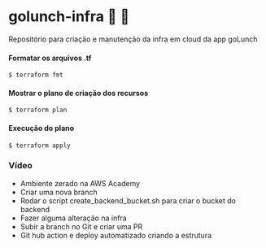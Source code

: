 # golunch-infra 🚀 🚀

Repositório para criação e manutenção da infra em cloud da app goLunch

#### Formatar os arquivos .tf
```
$ terraform fmt
```

#### Mostrar o plano de criação dos recursos
```
$ terraform plan
```

#### Execução do plano
```
$ terraform apply
```
### Vídeo

- Ambiente zerado na AWS Academy
- Criar uma nova branch
- Rodar o script create_backend_bucket.sh para criar o bucket do backend
- Fazer alguma alteração na infra
- Subir a branch no Git e criar uma PR 
- Git hub action e deploy automatizado criando a estrutura